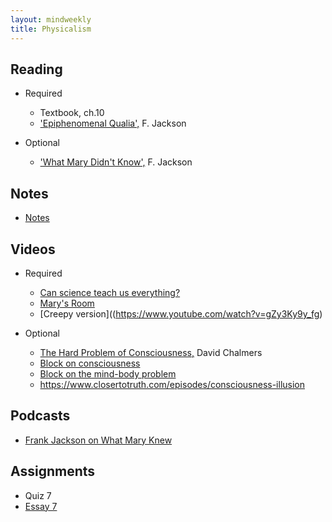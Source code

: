 ```yaml
---
layout: mindweekly
title: Physicalism
---
```


## Reading
+ Required
  + Textbook, ch.10
  + ['Epiphenomenal Qualia',](Qualia.pdf) F. Jackson

+ Optional
  + ['What Mary Didn't Know',](Jackson.pdf) F. Jackson 

## Notes
+ [Notes](notes)

## Videos
+ Required
	+ [Can science teach us everything?](http://www.wi-phi.com/video/science-can-it-teach-us-everything)
	+ [Mary's Room](https://www.youtube.com/watch?v=mGYmiQkah4o)
	+ [Creepy version]((https://www.youtube.com/watch?v=gZy3Ky9y_fg)

+ Optional
	+ [The Hard Problem of Consciousness,](http://serious-science.org/the-hard-problem-of-consciousness-6131) David Chalmers
	+ [Block on consciousness](https://www.youtube.com/watch?v=HzdrmvaipZ4)
	+ [Block on the mind-body problem](https://www.youtube.com/watch?v=351RiTHFQtQ)
	+ https://www.closertotruth.com/episodes/consciousness-illusion

## Podcasts
+ [Frank Jackson on What Mary Knew](http://hwcdn.libsyn.com/p/4/4/6/446346944c84176f/Frank_Jackson_on_What_Mary_Knew.mp3?c_id=3656392&expiration=1491757499&hwt=660df0718abf741846fb4ed0de27c37d)

## Assignments
+ Quiz 7
+ [Essay 7](essay)

